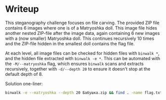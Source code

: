 # Writeup


This steganography challenge focuses on file carving. The provided ZIP file contains 6 images where one is of a Matryoshka doll. This image file hides another nested ZIP-file after the image data, again containing 6 new images with a (now smaller) Matryoshka doll. This continues recursively 10 times and the ZIP-file hidden in the smallest doll contains the flag file.

At each level, all image files can be checked for hidden files with `binwalk *`, and the hidden file extracted with `binwalk -e *`. This can be automated with the `-M/--matryoshka` flag, which ensures `binwalk` scans and extracts recursively, together with `-d/--depth 20` to ensure it doesn't stop at the default depth of 8.

Solution one-liner:

```bash
binwalk -e --matryoshka --depth 20 Бабушка.zip && find . -name flag.txt -exec cat {} \;
```